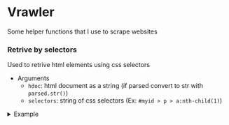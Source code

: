 # Vrawler
Some helper functions that I use to scrape websites

### Retrive by selectors
Used to retrive html elements using css selectors

- Arguments
    - `hdoc`: html document as a string (if parsed convert to str with `parsed.str()`)
    - `selectors`: string of css selectors (Ex: `#myid > p > a:nth-child(1)`)

<details>
    <summary>Example</summary>
    
```html
<html lang="en">
<head>
    <meta charset="UTF-8">
    <meta name="viewport" content="width=device-width, initial-scale=1.0">
    <title>Test file</title>
</head>
<body>
    <div>
        <div>
            <a href="https://www.google.com/">Google</a>
            <a href="https://vlang.io/"><span>V</span> lang</a>
        </div>
    </div>
</body>
</html>
```

To select `span` elemet,
```v
above_html_as_str := '<html>...</html>'
x := element_from_selectors(above_html_as_str, "div > a:nth-child(2) > span")
println(x)

// Out
// [<span>V</span>]
```

If the html has more multiple `span` tags in side the `a` tag, it'll return a list of elements (`[]&Tag`)

```v
// Out
// [<span>V</span>, <span>Another V</span>]
```
</details>


